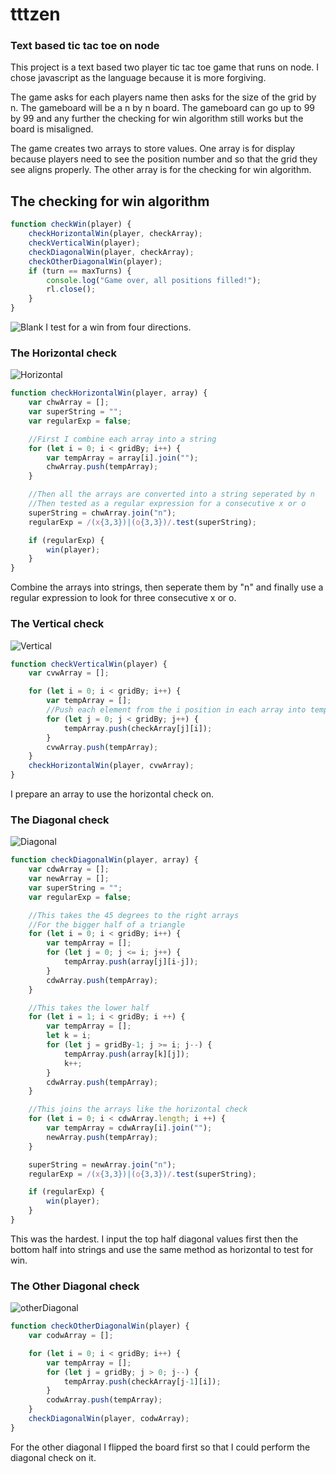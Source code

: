 # tttzen

### Text based tic tac toe on node

This project is a text based two player tic tac toe game that runs on node.
I chose javascript as the language because it is more forgiving.

The game asks for each players name then asks for the size of the grid by n.
The gameboard will be a n by n board.
The gameboard can go up to 99 by 99 and any further the checking for win algorithm still works but the board is misaligned.

The game creates two arrays to store values.
One array is for display because players need to see the position number and so that the grid they see aligns properly.
The other array is for the checking for win algorithm.

## The checking for win algorithm
```javascript
function checkWin(player) {
    checkHorizontalWin(player, checkArray);
    checkVerticalWin(player);
    checkDiagonalWin(player, checkArray);
    checkOtherDiagonalWin(player);
    if (turn == maxTurns) {
        console.log("Game over, all positions filled!");
        rl.close();
    }
}
```
![Blank](./images/blank.png)
I test for a win from four directions.
### The Horizontal check
![Horizontal](./images/horizontal.png)
```javascript
function checkHorizontalWin(player, array) {
    var chwArray = [];
    var superString = "";
    var regularExp = false;

    //First I combine each array into a string
    for (let i = 0; i < gridBy; i++) {
        var tempArray = array[i].join("");
        chwArray.push(tempArray);
    }

    //Then all the arrays are converted into a string seperated by n
    //Then tested as a regular expression for a consecutive x or o
    superString = chwArray.join("n");
    regularExp = /(x{3,3})|(o{3,3})/.test(superString);

    if (regularExp) {
        win(player);
    }
}
```
Combine the arrays into strings, then seperate them by "n" and finally use a regular expression to look for three consecutive x or o.
### The Vertical check
![Vertical](./images/vertical.png)
```javascript
function checkVerticalWin(player) {
    var cvwArray = [];

    for (let i = 0; i < gridBy; i++) {
        var tempArray = [];
        //Push each element from the i position in each array into tempArray
        for (let j = 0; j < gridBy; j++) {
            tempArray.push(checkArray[j][i]);
        }
        cvwArray.push(tempArray);
    }
    checkHorizontalWin(player, cvwArray);
}
```
I prepare an array to use the horizontal check on.
### The Diagonal check
![Diagonal](./images/firstdiagonal.png)
```javascript
function checkDiagonalWin(player, array) {
    var cdwArray = [];
    var newArray = [];
    var superString = "";
    var regularExp = false;

    //This takes the 45 degrees to the right arrays
    //For the bigger half of a triangle
    for (let i = 0; i < gridBy; i++) {
        var tempArray = [];
        for (let j = 0; j <= i; j++) {
            tempArray.push(array[j][i-j]);
        }
        cdwArray.push(tempArray);
    }

    //This takes the lower half
    for (let i = 1; i < gridBy; i ++) {
        var tempArray = [];
        let k = i;
        for (let j = gridBy-1; j >= i; j--) {
            tempArray.push(array[k][j]);
            k++;
        }
        cdwArray.push(tempArray);
    }

    //This joins the arrays like the horizontal check
    for (let i = 0; i < cdwArray.length; i ++) {
        var tempArray = cdwArray[i].join("");
        newArray.push(tempArray);
    }

    superString = newArray.join("n");
    regularExp = /(x{3,3})|(o{3,3})/.test(superString);

    if (regularExp) {
        win(player);
    }
}
```
This was the hardest. I input the top half diagonal values first then the bottom half into strings and use the same method as horizontal to test for win.
### The Other Diagonal check
![otherDiagonal](./images/otherdiagonal.png)
```javascript
function checkOtherDiagonalWin(player) {
    var codwArray = [];

    for (let i = 0; i < gridBy; i++) {
        var tempArray = [];
        for (let j = gridBy; j > 0; j--) {
            tempArray.push(checkArray[j-1][i]);
        }
        codwArray.push(tempArray);
    }
    checkDiagonalWin(player, codwArray);
}
```
For the other diagonal I flipped the board first so that I could perform the diagonal check on it.




